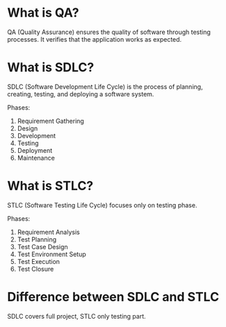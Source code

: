 # What is QA?

QA (Quality Assurance) ensures the quality of software through testing processes. It verifies that the application works as expected.

# What is SDLC?

SDLC (Software Development Life Cycle) is the process of planning, creating, testing, and deploying a software system.

Phases:
1. Requirement Gathering
2. Design
3. Development
4. Testing
5. Deployment
6. Maintenance

# What is STLC?

STLC (Software Testing Life Cycle) focuses only on testing phase.

Phases:
1. Requirement Analysis
2. Test Planning
3. Test Case Design
4. Test Environment Setup
5. Test Execution
6. Test Closure

# Difference between SDLC and STLC

SDLC covers full project, STLC only testing part.
